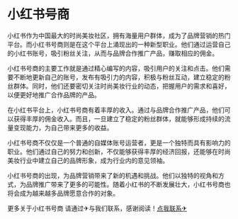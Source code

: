 # 小红书号商

小红书作为中国最大的时尚美妆社区，拥有海量用户群体，成为了品牌营销的热门平台。而小红书号商则是在这个平台上涌现出的一种新型职业。他们通过运营自己的小红书账号，吸引粉丝关注，从而与品牌合作推广产品，赚取相应的佣金。

小红书号商的主要工作就是通过精心编写的内容，吸引用户的关注和点击。他们需要不断地更新自己的账号，发布有吸引力的内容，积极与粉丝互动，建立稳定的粉丝群体。同时，他们还要密切关注时尚美妆行业的动态，把握用户的需求和喜好，以便更好地推广合作品牌的产品。

在小红书平台上，小红书号商有着丰厚的收入。通过与品牌合作推广产品，他们可以获得丰厚的佣金收入。而且，一旦建立了稳定的粉丝群体，就能够形成持续的流量变现能力，为自己带来更多的收益。

小红书号商不仅仅是一个普通的自媒体账号运营者，更是一个独特而具有影响力的职业。他们通过自己的努力和创新，不仅能够获得丰厚的经济回报，还能够在时尚美妆行业中建立自己的品牌形象，成为行业内的意见领袖。

小红书号商的出现，为品牌营销带来了新的机遇和挑战。他们以独特的视角和方式，为品牌推广带来了更多的可能性。随着小红书的不断发展壮大，小红书号商也将会成为越来越多品牌愿意合作的对象。

更多关于小红书号商 请通过✈与我们联系，感谢阅读！[点我联系✈](https://s.k02.cc)
